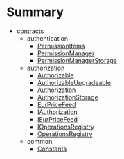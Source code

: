 # Summary

- contracts
  - authentication
    - [PermissionItems](docs/contracts/authentication/permissionitems.md)
    - [PermissionManager](docs/contracts/authentication/permissionmanager.md)
    - [PermissionManagerStorage](docs/contracts/authentication/permissionmanagerstorage.md)
  - authorization
    - [Authorizable](docs/contracts/authorization/authorizable.md)
    - [AuthorizableUpgradeable](docs/contracts/authorization/authorizableupgradeable.md)
    - [Authorization](docs/contracts/authorization/authorization.md)
    - [AuthorizationStorage](docs/contracts/authorization/authorizationstorage.md)
    - [EurPriceFeed](docs/contracts/authorization/eurpricefeed.md)
    - [IAuthorization](docs/contracts/authorization/iauthorization.md)
    - [IEurPriceFeed](docs/contracts/authorization/ieurpricefeed.md)
    - [IOperationsRegistry](docs/contracts/authorization/ioperationsregistry.md)
    - [OperationsRegistry](docs/contracts/authorization/operationsregistry.md)
  - common
    - [Constants](docs/contracts/common/constants.md)
